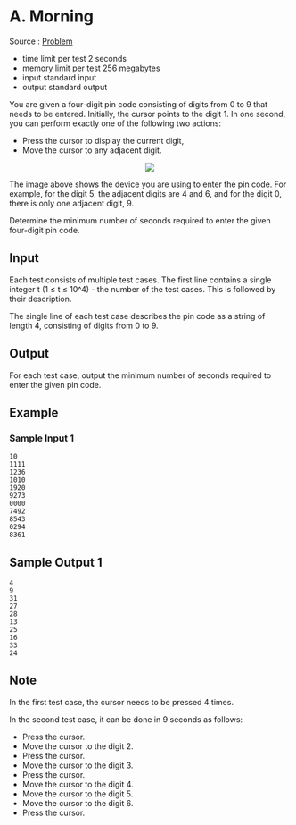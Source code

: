 # A. Morning

Source : [Problem](https://codeforces.com/problemset/problem/1883/A)

- time limit per test 2 seconds
- memory limit per test 256 megabytes
- input standard input
- output standard output

You are given a four-digit pin code consisting of digits from 0 to 9 that needs to be entered. Initially, the cursor points to the digit 1. In one second, you can perform exactly one of the following two actions:

- Press the cursor to display the current digit,
- Move the cursor to any adjacent digit.

<p align="center"><img src="https://espresso.codeforces.com/8764a5e2e2f2eda05775f6cbf1fbc53d7699cad5.png"></p>

The image above shows the device you are using to enter the pin code. For example, for the digit 5, the adjacent digits are 4 and 6, and for the digit 0, there is only one adjacent digit, 9.

Determine the minimum number of seconds required to enter the given four-digit pin code.

## Input

Each test consists of multiple test cases. The first line contains a single integer t (1 ≤ t ≤ 10^4) - the number of the test cases. This is followed by their description.

The single line of each test case describes the pin code as a string of length 4, consisting of digits from 0 to 9.

## Output

For each test case, output the minimum number of seconds required to enter the given pin code.

## Example

### Sample Input 1

    10
    1111
    1236
    1010
    1920
    9273
    0000
    7492
    8543
    0294
    8361

## Sample Output 1

    4
    9
    31
    27
    28
    13
    25
    16
    33
    24

## Note

In the first test case, the cursor needs to be pressed 4 times.

In the second test case, it can be done in 9 seconds as follows:

- Press the cursor.
- Move the cursor to the digit 2.
- Press the cursor.
- Move the cursor to the digit 3.
- Press the cursor.
- Move the cursor to the digit 4.
- Move the cursor to the digit 5.
- Move the cursor to the digit 6.
- Press the cursor.

